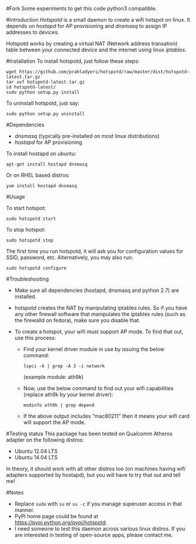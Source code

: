 #Fork
Some experiments to get this code python3 compatible.

#Introduction
*Hotspotd* is a small daemon to create a wifi hotspot on linux. It depends on *hostapd* for AP provisioning and *dnsmasq* to assign IP addresses to devices.

Hotspotd works by creating a virtual NAT (Network address transation) table between your connected device and the internet using linux *iptables*.

#Installation
To install hotspotd, just follow these steps:
```
wget https://github.com/prahladyeri/hotspotd/raw/master/dist/hotspotd-latest.tar.gz
tar xvf hotspotd-latest.tar.gz
cd hotspotd-latest/
sudo python setup.py install
```

To uninstall hotspotd, just say:

```sudo python setup.py uninstall```

#Dependencies
 * *dnsmasq* (typically pre-installed on most linux distributions)
 * *hostapd* for AP provisioning

To install hostapd on ubuntu:

```apt-get install hostapd dnsmasq```

Or on RHEL based distros:

```yum install hostapd dnsmasq```

#Usage

To start hotspot:

```sudo hotspotd start```

To stop hotspot:

```sudo hotspotd stop```

The first time you run hotspotd, it will ask you for configuration values for SSID, password, etc. Alternatively, you may also run:

```sudo hotspotd configure```

#Troubleshooting

* Make sure all dependencies (hostapd, dnsmasq and python 2.7) are installed.
	
* hotspotd creates the NAT by manipulating iptables rules. So if you have any other firewall software that manipulates the iptables rules (such as the firewalld on fedora), make sure you disable that.
	

* To create a hotspot, your wifi must support AP mode. To find that out, use this process:

	* Find your kernel driver module in use by issuing the below command:

		```lspci -k | grep -A 3 -i network```

		(example module: ath9k)

	* Now, use the below command to find out your wifi capabilities (replace ath9k by your kernel driver):

		```modinfo ath9k | grep depend```

	* If the above output includes “mac80211” then it means your wifi card will support the AP mode.	

#Testing status
This package has been tested on Qualcomm Atheros adapter on the following distros:

* Ubuntu 12.04 LTS
* Ubuntu 14.04 LTS

In theory, it should work with all other distros too (on machines having wifi adapters supported by hostapd), but you will have to try that out and tell me!

#Notes
* Replace `sudo` with `su` or `su -c` if you manage superuser access in that manner.
* PyPI home page could be found at https://pypi.python.org/pypi/hotspotd.
* I need someone to test this daemon across various linux distros. If you are interested in testing of open-source apps, please contact me.
